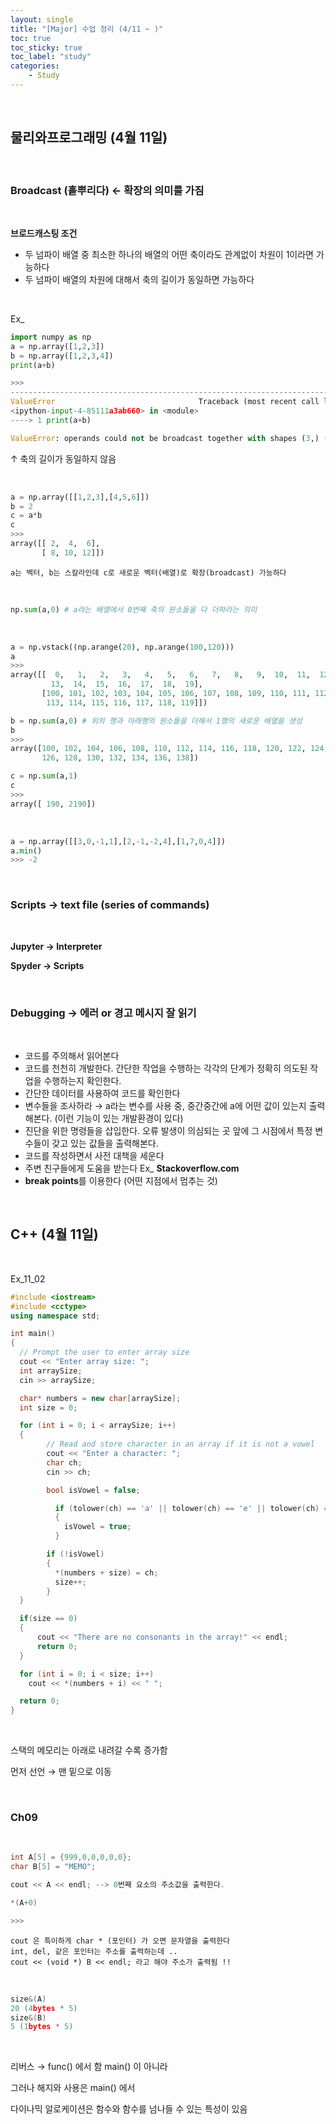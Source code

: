 ```yaml
---
layout: single
title: "[Major] 수업 정리 (4/11 ~ )"
toc: true
toc_sticky: true
toc_label: "study"
categories:
    - Study
---
```


<br>

## 물리와프로그래밍 (4월 11일)

<br>

### Broadcast (흩뿌리다) &larr; 확장의 의미를 가짐

<br>

**브로드캐스팅 조건**

- 두 넘파이 배열 중 최소한 하나의 배열의 어떤 축이라도 관계없이 차원이 1이라면 가능하다
- 두 넘파이 배열의 차원에 대해서 축의 길이가 동일하면 가능하다

<br>

Ex_
```py
import numpy as np
a = np.array([1,2,3])
b = np.array([1,2,3,4])
print(a+b)

>>>
---------------------------------------------------------------------------
ValueError                                Traceback (most recent call last)
<ipython-input-4-85111a3ab660> in <module>
----> 1 print(a+b)

ValueError: operands could not be broadcast together with shapes (3,) (4,) 
```

&uarr; 축의 길이가 동일하지 않음

<br>

```py
a = np.array([[1,2,3],[4,5,6]])
b = 2
c = a*b
c
>>>
array([[ 2,  4,  6],
       [ 8, 10, 12]])
```
```
a는 벡터, b는 스칼라인데 c로 새로운 벡터(배열)로 확장(broadcast) 가능하다
```

<br>

```py
np.sum(a,0) # a라는 배열에서 0번째 축의 원소들을 다 더하라는 의미
```

<br>

```py
a = np.vstack((np.arange(20), np.arange(100,120)))
a
>>>
array([[  0,   1,   2,   3,   4,   5,   6,   7,   8,   9,  10,  11,  12,
         13,  14,  15,  16,  17,  18,  19],
       [100, 101, 102, 103, 104, 105, 106, 107, 108, 109, 110, 111, 112,
        113, 114, 115, 116, 117, 118, 119]])
```
```py
b = np.sum(a,0) # 위의 행과 아래행의 원소들을 더해서 1행의 새로운 배열을 생성
b
>>> 
array([100, 102, 104, 106, 108, 110, 112, 114, 116, 118, 120, 122, 124,
       126, 128, 130, 132, 134, 136, 138])
```
```py
c = np.sum(a,1)
c
>>>
array([ 190, 2190])
```

<br>

```py
a = np.array([[3,0,-1,1],[2,-1,-2,4],[1,7,0,4]])
a.min()
>>> -2
```

<br>

### Scripts &rarr; text file (series of commands)

<br>

**Jupyter &rarr; Interpreter**

**Spyder &rarr; Scripts**

<br>

### Debugging &rarr; 에러 or 경고 메시지 잘 읽기

<br>

- 코드를 주의해서 읽어본다
- 코드를 천천히 개발한다. 간단한 작업을 수행하는 각각의 단계가 정확히 의도된 작업을 수행하는지 확인한다.
- 간단한 데이터를 사용하여 코드를 확인한다
- 변수들을 조사하라 &rarr; a라는 변수를 사용 중, 중간중간에 a에 어떤 값이 있는지 출력해본다. (이런 기능이 있는 개발환경이 있다)
- 진단을 위한 명령들을 삽입한다. 오류 발생이 의심되는 곳 앞에 그 시점에서 특정 변수들이 갖고 있는 값들을 출력해본다.
- 코드를 작성하면서 사전 대책을 세운다
- 주변 친구들에게 도움을 받는다 Ex_ **Stackoverflow.com**
- **break points**를 이용한다 (어떤 지점에서 멈추는 것)

<br>

## C++ (4월 11일)

<br>

Ex_11_02

```cpp
#include <iostream>
#include <cctype>
using namespace std;

int main()
{
  // Prompt the user to enter array size
  cout << "Enter array size: ";
  int arraySize;
  cin >> arraySize;

  char* numbers = new char[arraySize];
  int size = 0;

  for (int i = 0; i < arraySize; i++)
  {
        // Read and store character in an array if it is not a vowel
        cout << "Enter a character: ";
        char ch;
        cin >> ch;

        bool isVowel = false;

          if (tolower(ch) == 'a' || tolower(ch) == 'e' || tolower(ch) == 'i' || tolower(ch) == 'o' || tolower(ch) == 'u')
          {
            isVowel = true;
          }

        if (!isVowel)
        {
          *(numbers + size) = ch;
          size++;
        }
  }

  if(size == 0)
  {
      cout << "There are no consonants in the array!" << endl;
      return 0;
  }

  for (int i = 0; i < size; i++)
    cout << *(numbers + i) << " ";

  return 0;
}


```

<br>


스택의 메모리는 아래로 내려갈 수록 증가함

먼저 선언 &rarr; 맨 밑으로 이동

<br>

### Ch09

<br>

```cpp
int A[5] = {999,0,0,0,0,0};
char B[5] = "MEMO";

cout << A << endl; --> 0번째 요소의 주소값을 출력한다.

*(A+0) 

>>>
```
```
cout 은 특이하게 char * (포인터) 가 오면 문자열을 출력한다
int, del, 같은 포인터는 주소를 출력하는데 ..
cout << (void *) B << endl; 라고 해야 주소가 출력됨 !! 
```

<br>

```cpp
size&(A)
20 (4bytes * 5)
size&(B)
5 (1bytes * 5)
```

<br>

리버스 &rarr; func() 에서 함 main() 이 아니라

그러나 해지와 사용은 main() 에서

다이나믹 알로케이션은 함수와 함수를 넘나들 수 있는 특성이 있음


